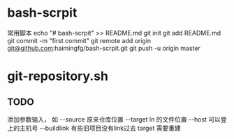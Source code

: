 # bash-scrpit
常用脚本
echo "# bash-scrpit" >> README.md
git init
git add README.md
git commit -m "first commit"
git remote add origin git@github.com:haimingfg/bash-scrpit.git
git push -u origin master


# git-repository.sh
## TODO
添加参数输入，
如 
--source 原来仓库位置 
--target ln 的文件位置 
--host 可以登上的主机号 
--buildlink 有些旧项目没有link过去 target 需要重建
